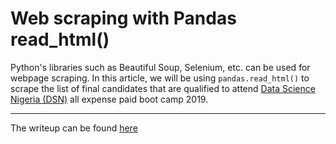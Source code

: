 # Web scraping with Pandas read_html()

Python's libraries such as Beautiful Soup, Selenium, etc. can be used for webpage scraping. In this article, we will be using `pandas.read_html()` to scrape the list of final candidates that are qualified to attend [Data Science Nigeria (DSN)](https://www.datasciencenigeria.org/) all expense paid boot camp 2019.

---

The writeup can be found [here](https://bit.ly/data_consolidation)


